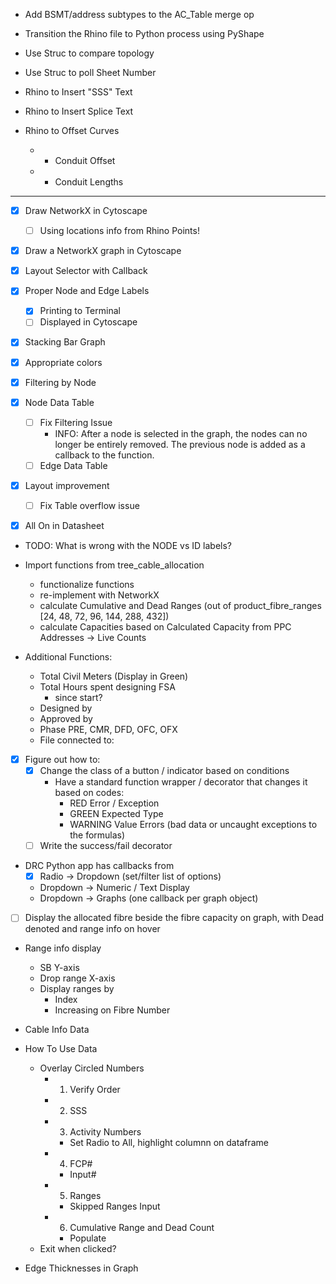- Add BSMT/address subtypes to the AC_Table merge op

- Transition the Rhino file to Python process using PyShape

- Use Struc to compare topology
- Use Struc to poll Sheet Number
- Rhino to Insert "SSS" Text
- Rhino to Insert Splice Text
- Rhino to Offset Curves
  - + Conduit Offset
  - + Conduit Lengths

---

- [x] Draw NetworkX in Cytoscape 
  - [ ] Using locations info from Rhino Points!
- [x] Draw a NetworkX graph in Cytoscape

- [x] Layout Selector with Callback
- [x] Proper Node and Edge Labels
  - [x] Printing to Terminal
  - [ ] Displayed in Cytoscape
- [x] Stacking Bar Graph
- [x] Appropriate colors
- [x] Filtering by Node

- [x] Node Data Table
  - [ ] Fix Filtering Issue
    - INFO: After a node is selected in the graph, the nodes can no longer be entirely removed. The previous node is added as a callback to the function. 
  - [ ] Edge Data Table
- [x] Layout improvement
  - [ ] Fix Table overflow issue

- [x] All On in Datasheet
- TODO: What is wrong with the NODE vs ID labels?

- Import functions from tree_cable_allocation
  - functionalize functions
  - re-implement with NetworkX
  - calculate Cumulative and Dead Ranges (out of product_fibre_ranges [24, 48, 72, 96, 144, 288, 432])
  - calculate Capacities based on Calculated Capacity from PPC Addresses -> Live Counts

- Additional Functions:
  - Total Civil Meters (Display in Green)
  - Total Hours spent designing FSA 
    - since start?
  - Designed by
  - Approved by
  - Phase PRE, CMR, DFD, OFC, OFX
  - File connected to:

- [x] Figure out how to:
  - [x] Change the class of a button / indicator based on conditions
    - Have a standard function wrapper / decorator that changes it based on codes:
      - RED Error / Exception
      - GREEN Expected Type
      - WARNING Value Errors (bad data or uncaught exceptions to the formulas)
  - [ ] Write the success/fail decorator

- DRC Python app has callbacks from 
  - [x] Radio -> Dropdown (set/filter list of options)
  - Dropdown -> Numeric / Text Display
  - Dropdown -> Graphs (one callback per graph object)

- [ ] Display the allocated fibre beside the fibre capacity on graph, with Dead denoted and range info on hover
- Range info display
  - SB Y-axis
  - Drop range X-axis
  - Display ranges by
    - Index
    - Increasing on Fibre Number

- Cable Info Data

- How To Use Data
  - Overlay Circled Numbers
    - 1. Verify Order
    - 2. SSS
    - 3. Activity Numbers
      - Set Radio to All, highlight columnn on dataframe
    - 4. FCP#
      - Input#
    - 5. Ranges
      - Skipped Ranges Input
    - 6. Cumulative Range and Dead Count
      - Populate 
  - Exit when clicked?

- Edge Thicknesses in Graph